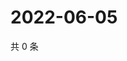 # 2022-06-05

共 0 条

<!-- BEGIN WEIBO -->
<!-- 最后更新时间 Sun Jun 05 2022 22:00:46 GMT+0800 (China Standard Time) -->

<!-- END WEIBO -->
